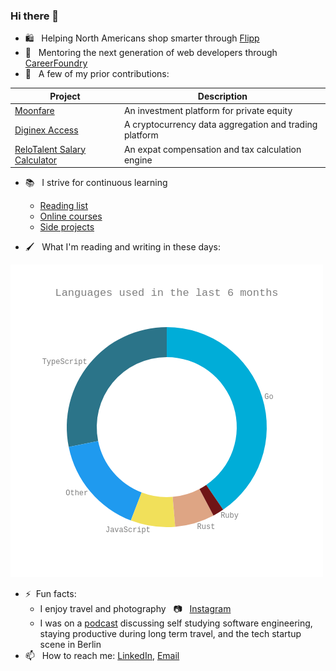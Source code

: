 ### Hi there 👋

- :shopping: &nbsp; Helping North Americans shop smarter through [Flipp](https://flipp.com/home)
- :seedling: &nbsp; Mentoring the next generation of web developers through [CareerFoundry](https://careerfoundry.com/?utm_campaign=1598884275&utm_term=careerfoundry&utm_source=google&utm_medium=cpc&utm_content=303419907754&hsa_mt=e&hsa_ad=303419907754&hsa_ver=3&hsa_tgt=aud-543084261533:kwd-328979525904&hsa_net=adwords&hsa_grp=60753475632&hsa_src=g&hsa_cam=1598884275&hsa_acc=1437185464&hsa_kw=careerfoundry&gclid=Cj0KCQiA3-yQBhD3ARIsAHuHT64bxHq_KCxTS3qVXH-dA91D6tOmZ80zmgYGNhkqUKUdzpS7nCn8tasaAutMEALw_wcB)
- 🔭 &nbsp; A few of my prior contributions:

| Project                                                                      | Description                                            |
| ---------------------------------------------------------------------------- | ------------------------------------------------------ |
| [Moonfare](https://www.moonfare.com/)                                        | An investment platform for private equity              |
| [Diginex Access](https://learn.eqonex.com/news/understanding-diginex-access) | A cryptocurrency data aggregation and trading platform |
| [ReloTalent Salary Calculator](https://www.relotalent.com/salary-calculator) | An expat compensation and tax calculation engine       |

- :books: &nbsp; I strive for continuous learning

  - [Reading list](https://github.com/users/mtanzim/projects/9)
  - [Online courses](https://github.com/users/mtanzim/projects/4)
  - [Side projects](https://github.com/users/mtanzim/projects/5)

- :paintbrush: &nbsp; What I'm reading and writing in these days:

<!-- START_WAKA -->

![Language Statistics](waka1669540570014.png "Languages")

<!-- END_WAKA -->

- ⚡&nbsp; Fun facts:
  - I enjoy travel and photography &nbsp; :camera: &nbsp; [Instagram](https://www.instagram.com/tanzim_m/?hl=en)
  - I was on a [podcast](https://open.spotify.com/episode/5u3gXFNGomUkKimQHE9sgG?si=Op9ZjqG-RcuyWr9Uek2TvA) discussing self studying software engineering, staying productive during long term travel, and the tech startup scene in Berlin
- 📫 &nbsp; How to reach me: [LinkedIn](https://www.linkedin.com/in/tanzim-mokammel), [Email](mailto:mtanzim@gmail.com)
